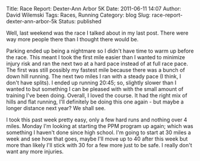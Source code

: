 Title: Race Report: Dexter-Ann Arbor 5K
Date: 2011-06-11 14:07
Author: David Wilemski
Tags: Races, Running
Category: blog
Slug: race-report-dexter-ann-arbor-5k
Status: published

Well, last weekend was the race I talked about in my last post. There
were way more people there than I thought there would be.

Parking ended up being a nightmare so I didn\'t have time to warm up
before the race. This meant I took the first mile easier than I wanted
to minimize injury risk and ran the next two at a hard pace instead of
at full race pace. The first was still possibly my fastest mile because
there was a bunch of down hill running. The next two miles I ran with a
steady pace (I think, I don\'t have splits). I ended up running 20:45;
so, slightly slower than I wanted to but something I can be pleased with
with the small amount of training I\'ve been doing. Overall, I loved the
course. It had the right mix of hills and flat running, I\'ll definitely
be doing this one again - but maybe a longer distance next year? We
shall see.

I took this past week pretty easy, only a few hard runs and nothing over
4 miles. Monday I\'m looking at starting the PPM program up again; which
was something I haven\'t done since high school. I\'m going to start at
30 miles a week and see how that goes, maybe I\'ll move up to 40 after
this week but more than likely I\'ll stick with 30 for a few more just
to be safe. I really don\'t want any more injuries.
